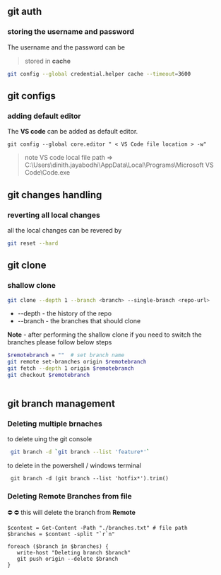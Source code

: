 ## git auth 

### storing the username and password 

The username and the password can be 

> stored in **cache** 

```bash
git config --global credential.helper cache --timeout=3600
```
## git configs 

### adding default editor 
The **VS code** can be added as default editor. 

```
git config --global core.editor " < VS Code file location > -w"

```
> note 
    VS code local file path => C:\Users\dinith.jayabodhi\AppData\Local\Programs\Microsoft VS Code\Code.exe

## git changes handling 

### reverting all local changes 

all the local changes can be revered by 

```bash
git reset --hard
```

## git clone 

### shallow clone 

``` bash 
git clone --depth 1 --branch <branch> --single-branch <repo-url>

```

- --depth - the history of the repo 
- --branch - the branches that should clone 

**Note**  - after performing the shallow clone if you need to switch the branches please follow below steps 

``` bash 
$remotebranch = ""  # set branch name
git remote set-branches origin $remotebranch
git fetch --depth 1 origin $remotebranch
git checkout $remotebranch
 
 ```

## git branch management

### Deleting multiple brnaches 

to delete uing the git console 

``` bash
 git branch -d `git branch --list 'feature*'` 
```

to delete in the powershell / windows terminal 

``` pwsh
 git branch -d (git branch --list 'hotfix*').trim()
 ```

 ### Deleting Remote Branches from file 

 :no_entry: :no_entry: this will delete the branch from **Remote**

 ``` pwsh
 $content = Get-Content -Path "./branches.txt" # file path
$branches = $content -split "`r`n"

foreach ($branch in $branches) {
    write-host "Deleting branch $branch"
    git push origin --delete $branch
}
```